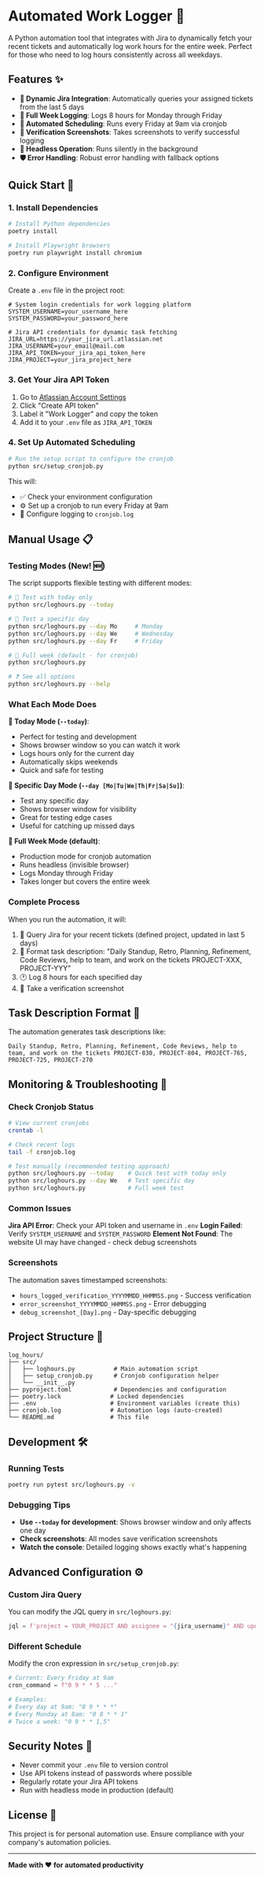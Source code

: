 # Automated Work Logger 🤖

A Python automation tool that integrates with Jira to dynamically fetch your recent tickets and automatically log work hours for the entire week. Perfect for those who need to log hours consistently across all weekdays.

## Features ✨

- **🎯 Dynamic Jira Integration**: Automatically queries your assigned tickets from the last 5 days
- **📅 Full Week Logging**: Logs 8 hours for Monday through Friday
- **🤖 Automated Scheduling**: Runs every Friday at 9am via cronjob
- **📸 Verification Screenshots**: Takes screenshots to verify successful logging
- **🔄 Headless Operation**: Runs silently in the background
- **🛡️ Error Handling**: Robust error handling with fallback options

## Quick Start 🚀

### 1. Install Dependencies

```bash
# Install Python dependencies
poetry install

# Install Playwright browsers
poetry run playwright install chromium
```

### 2. Configure Environment

Create a `.env` file in the project root:

```env
# System login credentials for work logging platform
SYSTEM_USERNAME=your_username_here
SYSTEM_PASSWORD=your_password_here

# Jira API credentials for dynamic task fetching
JIRA_URL=https://your_jira_url.atlassian.net
JIRA_USERNAME=your_email@mail.com
JIRA_API_TOKEN=your_jira_api_token_here
JIRA_PROJECT=your_jira_project_here
```

### 3. Get Your Jira API Token

1. Go to [Atlassian Account Settings](https://id.atlassian.com/manage-profile/security/api-tokens)
2. Click "Create API token"
3. Label it "Work Logger" and copy the token
4. Add it to your `.env` file as `JIRA_API_TOKEN`

### 4. Set Up Automated Scheduling

```bash
# Run the setup script to configure the cronjob
python src/setup_cronjob.py
```

This will:
- ✅ Check your environment configuration
- ⚙️ Set up a cronjob to run every Friday at 9am
- 📁 Configure logging to `cronjob.log`

## Manual Usage 📋

### Testing Modes (New! 🆕)

The script supports flexible testing with different modes:

```bash
# 🧪 Test with today only
python src/loghours.py --today

# 🎯 Test a specific day
python src/loghours.py --day Mo     # Monday
python src/loghours.py --day We     # Wednesday  
python src/loghours.py --day Fr     # Friday

# 📅 Full week (default - for cronjob)
python src/loghours.py

# ❓ See all options
python src/loghours.py --help
```

### What Each Mode Does

**🧪 Today Mode (`--today`)**:
- Perfect for testing and development
- Shows browser window so you can watch it work
- Logs hours only for the current day
- Automatically skips weekends
- Quick and safe for testing

**🎯 Specific Day Mode (`--day [Mo|Tu|We|Th|Fr|Sa|Su]`)**:
- Test any specific day
- Shows browser window for visibility
- Great for testing edge cases
- Useful for catching up missed days

**📅 Full Week Mode (default)**:
- Production mode for cronjob automation
- Runs headless (invisible browser)
- Logs Monday through Friday
- Takes longer but covers the entire week

### Complete Process

When you run the automation, it will:
1. 📡 Query Jira for your recent tickets (defined project, updated in last 5 days)
2. 📝 Format task description: "Daily Standup, Retro, Planning, Refinement, Code Reviews, help to team, and work on the tickets PROJECT-XXX, PROJECT-YYY"
3. 🕐 Log 8 hours for each specified day
4. 📸 Take a verification screenshot

## Task Description Format 📝

The automation generates task descriptions like:

```
Daily Standup, Retro, Planning, Refinement, Code Reviews, help to team, and work on the tickets PROJECT-830, PROJECT-804, PROJECT-765, PROJECT-725, PROJECT-270
```

## Monitoring & Troubleshooting 🔧

### Check Cronjob Status
```bash
# View current cronjobs
crontab -l

# Check recent logs
tail -f cronjob.log

# Test manually (recommended testing approach)
python src/loghours.py --today    # Quick test with today only
python src/loghours.py --day We   # Test specific day
python src/loghours.py            # Full week test
```

### Common Issues

**Jira API Error**: Check your API token and username in `.env`
**Login Failed**: Verify `SYSTEM_USERNAME` and `SYSTEM_PASSWORD`
**Element Not Found**: The website UI may have changed - check debug screenshots

### Screenshots

The automation saves timestamped screenshots:
- `hours_logged_verification_YYYYMMDD_HHMMSS.png` - Success verification
- `error_screenshot_YYYYMMDD_HHMMSS.png` - Error debugging
- `debug_screenshot_[Day].png` - Day-specific debugging

## Project Structure 📁

```
log_hours/
├── src/
│   ├── loghours.py           # Main automation script
│   ├── setup_cronjob.py      # Cronjob configuration helper
│   └── __init__.py
├── pyproject.toml            # Dependencies and configuration
├── poetry.lock              # Locked dependencies
├── .env                     # Environment variables (create this)
├── cronjob.log              # Automation logs (auto-created)
└── README.md                # This file
```

## Development 🛠️

### Running Tests
```bash
poetry run pytest src/loghours.py -v
```

### Debugging Tips
- **Use `--today` for development**: Shows browser window and only affects one day
- **Check screenshots**: All modes save verification screenshots
- **Watch the console**: Detailed logging shows exactly what's happening

## Advanced Configuration ⚙️

### Custom Jira Query
You can modify the JQL query in `src/loghours.py`:
```python
jql = f'project = YOUR_PROJECT AND assignee = "{jira_username}" AND updated >= -5d'
```

### Different Schedule
Modify the cron expression in `src/setup_cronjob.py`:
```python
# Current: Every Friday at 9am
cron_command = f"0 9 * * 5 ..."

# Examples:
# Every day at 9am: "0 9 * * *"
# Every Monday at 8am: "0 8 * * 1"
# Twice a week: "0 9 * * 1,5"
```

## Security Notes 🔐

- Never commit your `.env` file to version control
- Use API tokens instead of passwords where possible
- Regularly rotate your Jira API tokens
- Run with headless mode in production (default)

## License 📄

This project is for personal automation use. Ensure compliance with your company's automation policies.

---

**Made with ❤️ for automated productivity** 